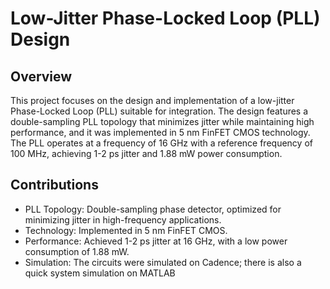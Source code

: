 # Low-Jitter Phase-Locked Loop (PLL) Design

## Overview

This project focuses on the design and implementation of a low-jitter Phase-Locked Loop (PLL) suitable for integration. The design features a double-sampling PLL topology that minimizes jitter while maintaining high performance, and it was implemented in 5 nm FinFET CMOS technology. The PLL operates at a frequency of 16 GHz with a reference frequency of 100 MHz, achieving 1-2 ps jitter and 1.88 mW power consumption.

## Contributions

- PLL Topology: Double-sampling phase detector, optimized for minimizing jitter in high-frequency applications.
- Technology: Implemented in 5 nm FinFET CMOS.
- Performance: Achieved 1-2 ps jitter at 16 GHz, with a low power consumption of 1.88 mW.
- Simulation: The circuits were simulated on Cadence; there is also a quick system simulation on MATLAB